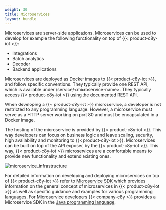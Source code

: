 ```yaml
---
weight: 30
title: Microservices
layout: bundle
---
```


Microservices are server-side applications. Microservices can be used to develop for example the following functionality on top of {{< product-c8y-iot >}}:

* Integrations
* Batch analytics
* Decoder
* Backend applications

Microservices are deployed as Docker images to {{< product-c8y-iot >}}, and follow specific conventions. They typically provide one REST API, which is available under /service/&lt;microservice-name&gt;. They typically access {{< product-c8y-iot >}} using the documented REST API.

When developing a {{< product-c8y-iot >}} microservice, a developer is not restricted to any programming language. However, a microservice must serve as a HTTP server working on port 80 and must be encapsulated in a Docker image.

The hosting of the microservice is provided by {{< product-c8y-iot >}}. This way developers can focus on business logic and leave scaling, security, high availability and monitoring to {{< product-c8y-iot >}}. Microservices can be built on top of the API exposed by the {{< product-c8y-iot >}}. This way, {{< product-c8y-iot >}} microservices are a comfortable means to provide new functionality and extend existing ones.

![microservice_infrastructure](/images/concepts-guide/microservice_infrastructure.png)

For detailed information on developing and deploying microservices on top of {{< product-c8y-iot >}} refer to [Microservice SDK](/microservice-sdk/microservice-sdk-introduction/) which provides information on the general concept of microservices in {{< product-c8y-iot >}} as well as specific guidance and examples for various programming languages. For Microservice developers {{< company-c8y >}} provides a Microservice SDK in the [Java programming language](/microservice-sdk/java).
